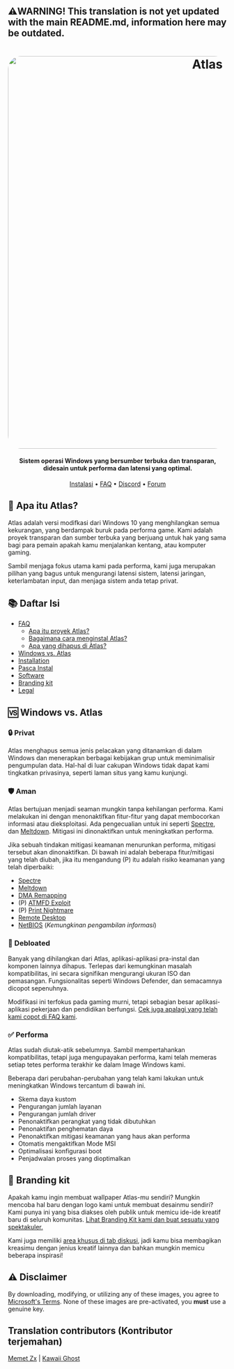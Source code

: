 ## ⚠️WARNING! This translation is not yet updated with the main README.md, information here may be outdated.
<h1 align="center">
  <a href="http://atlasos.net"><img src="https://cdn.jsdelivr.net/gh/Atlas-OS/Atlas@main/img/banner.png" alt="Atlas" width="900" style="border-radius: 30px"></a>
</h1>

<h4 align="center">Sistem operasi Windows yang bersumber terbuka dan transparan, didesain untuk performa dan latensi yang optimal.</h4>

<p align="center">
  <a href="https://github.com/Atlas-OS/Atlas/wiki/2.-Installing">Instalasi</a>
  •
  <a href="https://github.com/Atlas-OS/Atlas/wiki/1.-FAQ#contents">FAQ</a>
  •
  <a href="https://discord.com/servers/atlas-795710270000332800" target="_blank">Discord</a>
  •
  <a href="https://forum.atlasos.net">Forum</a>
</p>

## 🤔 **Apa itu Atlas?**

Atlas adalah versi modifkasi dari Windows 10 yang menghilangkan semua kekurangan, yang berdampak buruk pada performa game. Kami adalah proyek transparan dan sumber terbuka yang berjuang untuk hak yang sama bagi para pemain apakah kamu menjalankan kentang, atau komputer gaming.

Sambil menjaga fokus utama kami pada performa, kami juga merupakan pilihan yang bagus untuk mengurangi latensi sistem, latensi jaringan, keterlambatan input, dan menjaga sistem anda tetap privat.

## 📚 **Daftar Isi**

- [FAQ](https://github.com/Atlas-OS/Atlas/wiki/1.-FAQ)
  - [Apa itu proyek Atlas?](https://github.com/Atlas-OS/Atlas/wiki/1.-FAQ#11-what-is-the-atlas-project)
  - [Bagaimana cara menginstal Atlas?](https://github.com/Atlas-OS/Atlas/wiki/1.-FAQ#12-how-do-i-install-atlas-os)
  - [Apa yang dihapus di Atlas?](https://github.com/Atlas-OS/Atlas/wiki/1.-FAQ#13-whats-removed-in-atlas-os)
- <a href="#windows-vs-atlas">Windows vs. Atlas</a>
- [Installation](https://github.com/Atlas-OS/Atlas/wiki/2.-Installing)
- [Pasca Instal](https://github.com/Atlas-OS/Atlas/wiki/3.-Post-Install)
- [Software](https://github.com/Atlas-OS/Atlas/wiki/4.-Software)
- [Branding kit](https://raw.githubusercontent.com/Atlas-OS/Atlas/main/img/brand-kit.zip)
- [Legal](https://github.com/Atlas-OS/Atlas/wiki/Legal)

## 🆚 **Windows vs. Atlas**

### 🔒 Privat
Atlas menghapus semua jenis pelacakan yang ditanamkan di dalam Windows dan menerapkan berbagai kebijakan grup untuk meminimalisir pengumpulan data. Hal-hal di luar cakupan Windows tidak dapat kami tingkatkan privasinya, seperti laman situs yang kamu kunjungi.

### 🛡️ Aman
Atlas bertujuan menjadi seaman mungkin tanpa kehilangan performa. Kami melakukan ini dengan menonaktifkan fitur-fitur yang dapat membocorkan informasi atau dieksploitasi. Ada pengecualian untuk ini seperti [Spectre](https://spectreattack.com/spectre.pdf), dan [Meltdown](https://meltdownattack.com/meltdown.pdf). Mitigasi ini dinonaktifkan untuk meningkatkan performa.

Jika sebuah tindakan mitigasi keamanan menurunkan performa, mitigasi tersebut akan dinonaktifkan.
Di bawah ini adalah beberapa fitur/mitigasi yang telah diubah, jika itu mengandung (P) itu adalah risiko keamanan yang telah diperbaiki:

- [Spectre](https://spectreattack.com/spectre.pdf)
- [Meltdown](https://meltdownattack.com/meltdown.pdf)
- [DMA Remapping](https://docs.microsoft.com/en-us/windows/security/information-protection/kernel-dma-protection-for-thunderbolt)
- (P) [ATMFD Exploit](https://msrc.microsoft.com/update-guide/en-US/vulnerability/CVE-2020-1020)
- (P) [Print Nightmare](https://us-cert.cisa.gov/ncas/current-activity/2021/06/30/printnightmare-critical-windows-print-spooler-vulnerability)
- [Remote Desktop](https://cve.mitre.org/cgi-bin/cvekey.cgi?keyword=Windows+Remote+Desktop)
- [NetBIOS](https://en.wikipedia.org/wiki/NetBIOS) (*Kemungkinan pengambilan informasi*)

### 🚀 Debloated
Banyak yang dihilangkan dari Atlas, aplikasi-aplikasi pra-instal dan komponen lainnya dihapus. Terlepas dari kemungkinan masalah kompatibilitas, ini secara signifikan mengurangi ukuran ISO dan pemasangan. Fungsionalitas seperti Windows Defender, dan semacamnya dicopot sepenuhnya.

Modifikasi ini terfokus pada gaming murni, tetapi sebagian besar aplikasi-aplikasi pekerjaan dan pendidikan berfungsi. [Cek juga apalagi yang telah kami copot di FAQ kami](https://github.com/Atlas-OS/Atlas/wiki/1.-FAQ#13-whats-removed-in-atlas-os).

### ✅ Performa
Atlas sudah diutak-atik sebelumnya. Sambil mempertahankan kompatibilitas, tetapi juga mengupayakan performa, kami telah memeras setiap tetes performa terakhir ke dalam Image Windows kami.

Beberapa dari perubahan-perubahan yang telah kami lakukan untuk meningkatkan Windows tercantum di bawah ini.

- Skema daya kustom
- Pengurangan jumlah layanan
- Pengurangan jumlah driver
- Penonaktifkan perangkat yang tidak dibutuhkan
- Penonaktifan penghematan daya
- Penonaktifkan mitigasi keamanan yang haus akan performa
- Otomatis mengaktifkan Mode MSI
- Optimalisasi konfigurasi boot
- Penjadwalan proses yang dioptimalkan

## 🎨 Branding kit
Apakah kamu ingin membuat wallpaper Atlas-mu sendiri? Mungkin mencoba hal baru dengan logo kami untuk membuat desainmu sendiri? Kami punya ini yang bisa diakses oleh publik untuk memicu ide-ide kreatif baru di seluruh komunitas. [Lihat Branding Kit kami dan buat sesuatu yang spektakuler.](https://cdn.jsdelivr.net/gh/Atlas-OS/Atlas@main/img/brand-kit.zip)

Kami juga memiliki [area khusus di tab diskusi](https://github.com/Atlas-OS/Atlas/discussions/categories/community-artwork), jadi kamu bisa membagikan kreasimu dengan jenius kreatif lainnya dan bahkan mungkin memicu beberapa inspirasi!

## ⚠️ Disclaimer
By downloading, modifying, or utilizing any of these images, you agree to [Microsoft's Terms](https://www.microsoft.com/en-us/Useterms/Retail/Windows/10/UseTerms_Retail_Windows_10_English.htm). None of these images are pre-activated, you **must** use a genuine key.

## Translation contributors (Kontributor terjemahan)
[Memet Zx](https://github.com/zxce3) |
[Kawaii Ghost](https://github.com/kawaii-ghost)
